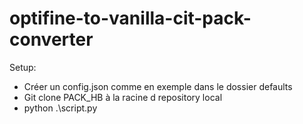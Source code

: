 # optifine-to-vanilla-cit-pack-converter

Setup:
- Créer un config.json comme en exemple dans le dossier defaults
- Git clone PACK_HB à la racine d repository local
- python .\script.py